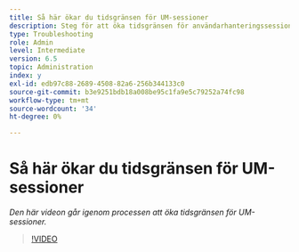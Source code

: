 ```yaml
---
title: Så här ökar du tidsgränsen för UM-sessioner
description: Steg för att öka tidsgränsen för användarhanteringssessioner för en användare
type: Troubleshooting
role: Admin
level: Intermediate
version: 6.5
topic: Administration
index: y
exl-id: edb97c88-2689-4508-82a6-256b344133c0
source-git-commit: b3e9251bdb18a008be95c1fa9e5c79252a74fc98
workflow-type: tm+mt
source-wordcount: '34'
ht-degree: 0%

---
```



# Så här ökar du tidsgränsen för UM-sessioner

*Den här videon går igenom processen att öka tidsgränsen för UM-sessioner.*

>[!VIDEO](https://video.tv.adobe.com/v/335503?quality=12&learn=on)

